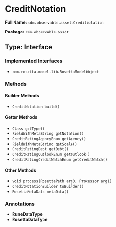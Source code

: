 # CreditNotation

**Full Name:** `cdm.observable.asset.CreditNotation`

**Package:** `cdm.observable.asset`

## Type: Interface

### Implemented Interfaces

- `com.rosetta.model.lib.RosettaModelObject`

### Methods

#### Builder Methods

- `CreditNotation build()`

#### Getter Methods

- `Class getType()`
- `FieldWithMetaString getNotation()`
- `CreditRatingAgencyEnum getAgency()`
- `FieldWithMetaString getScale()`
- `CreditRatingDebt getDebt()`
- `CreditRatingOutlookEnum getOutlook()`
- `CreditRatingCreditWatchEnum getCreditWatch()`

#### Other Methods

- `void process(RosettaPath arg0, Processor arg1)`
- `CreditNotationBuilder toBuilder()`
- `RosettaMetaData metaData()`

### Annotations

- **RuneDataType**
- **RosettaDataType**

